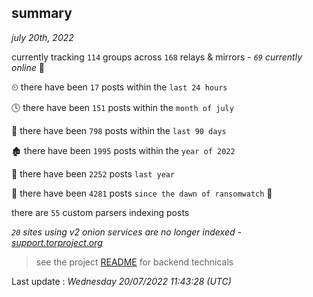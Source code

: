 
## summary
_july 20th, 2022_

currently tracking `114` groups across `168` relays & mirrors - _`69` currently online_ 📡

⏲ there have been `17` posts within the `last 24 hours`

🕓 there have been `151` posts within the `month of july`

📅 there have been `798` posts within the `last 90 days`

🏚 there have been `1995` posts within the `year of 2022`

🚀 there have been `2252` posts `last year`

🦕 there have been `4281` posts `since the dawn of ransomwatch` 🐣

there are `55` custom parsers indexing posts

_`20` sites using v2 onion services are no longer indexed - [support.torproject.org](https://support.torproject.org/onionservices/v2-deprecation/)_

> see the project [README](https://github.com/jmousqueton/ransomwatch#readme) for backend technicals



Last update : _Wednesday 20/07/2022 11:43:28 (UTC)_

